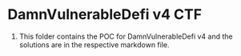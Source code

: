 # DamnVulnerableDefi v4 CTF
1. This folder contains the POC for DamnVulnerableDefi v4 and the solutions are in the respective markdown file.

